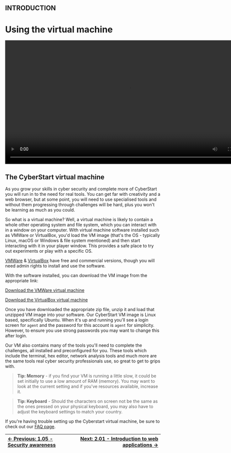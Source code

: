 ##  INTRODUCTION

# Using the virtual machine

<div align="center">
  <video src="https://github.com/alphyos/Cyberstart-2023/assets/116646389/4e61e666-f983-492f-b770-ec3a8ad0ab63" width="800" />
</div>

## The CyberStart virtual machine

 As you grow your skills in cyber security and complete more of
 CyberStart you will run in to the need for real tools. You can get
 far with creativity and a web browser, but at some point, you will
 need to use specialised tools and without them progressing through
 challenges will be hard, plus you won't be learning as much as you
 could.

 So what is a virtual machine? Well, a virtual machine is likely to
 contain a whole other operating system and file system, which you
 can interact with in a window on your computer. With virtual
 machine software installed such as VMWare or VirtualBox, you'd
 load the VM image (that's the OS - typically Linux, macOS or
 Windows & file system mentioned) and then start interacting
 with it in your player window. This provides a safe place to try
 out experiments or play with a specific OS.

[VMWare](https://www.vmware.com/products/workstation-player/workstation-player-evaluation.html)
 &
 [VirtualBox](https://www.virtualbox.org/)
 have free and commercial versions, though you will need admin
 rights to install and use the software.

 With the software installed, you can download the VM image from
 the appropriate link:

[Download the VMWare virtual machine](https://drive.google.com/file/d/1i3Tu9GMyNalqRMJyT48eR2Kd2cYEUgc7/view?usp=sharing)

[Download the VirtualBox virtual machine](https://drive.google.com/file/d/1XH6hJVAyj3sPL7a5VpNn1yY97cQcQCHf/view?usp=sharing)

 Once you have downloaded the appropriate zip file, unzip it and
 load that unzipped VM image into your software. Our CyberStart VM
 image is Linux based, specifically Ubuntu. When it's up and
 running you'll see a login screen for `agent` and the
 password for this account is `agent` for simplicity.
 However, to ensure you use strong passwords you may want to change
 this after login.

 Our VM also contains many of the tools you'll need to complete the
 challenges, all installed and preconfigured for you. These tools
 which include the terminal, hex editor, network analysis tools and
 much more are the same tools real cyber security professionals
 use, so great to get to grips with.

> **Tip: Memory** - if you find your VM is running a
> little slow, it could be set initially to use a low amount of
> RAM (memory). You may want to look at the current setting and if
> you've resources available, increase it.

> **Tip: Keyboard** - Should the characters on screen
> not be the same as the ones pressed on your physical keyboard,
> you may also have to adjust the keyboard settings to match your
> country.

 If you're having trouble setting up the Cyberstart virtual
 machine, be sure to check out our
 [FAQ page](https://help.cyberstart.com/help).

<div align="center">

[← Previous: 1.05 - Security awareness](SecurityAwareness1.5.md) | [Next: 2.01 - Introduction to web applications →](IntroductionToWebApplications2.1.md)
:-|-:
